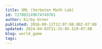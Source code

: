 ```yaml
---
title: VML (Verboten Math Lab)
id: 727065249674749761
author: Kirby Urner
published: 2016-08-12T12:07:00.002-07:00
updated: 2024-04-03T21:15:05.529-07:00
blog: world_game
tags: 
---
```


